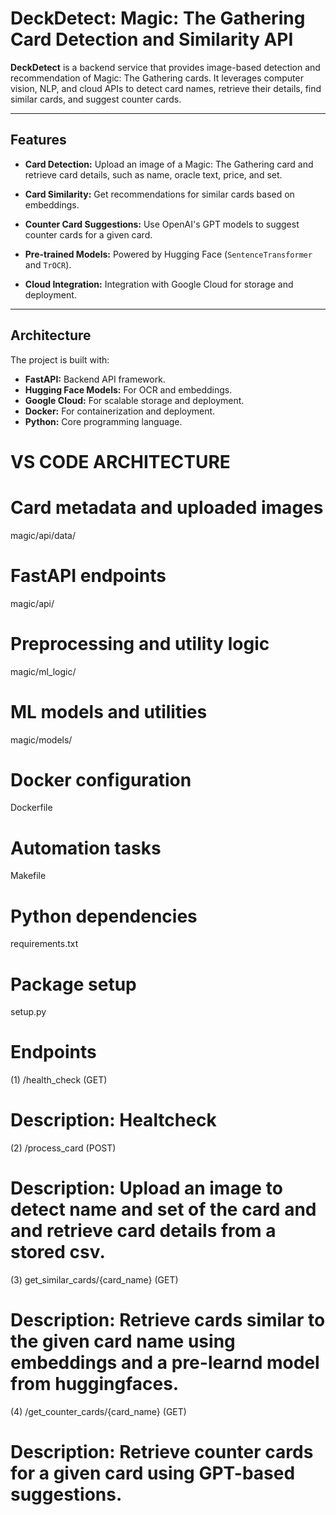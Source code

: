 # DeckDetect: Magic: The Gathering Card Detection and Similarity API

**DeckDetect** is a backend service that provides image-based detection and recommendation of Magic: The Gathering cards. It leverages computer vision, NLP, and cloud APIs to detect card names, retrieve their details, find similar cards, and suggest counter cards.

---

## **Features**
- **Card Detection:**
  Upload an image of a Magic: The Gathering card and retrieve card details, such as name, oracle text, price, and set.

- **Card Similarity:**
  Get recommendations for similar cards based on embeddings.

- **Counter Card Suggestions:**
  Use OpenAI's GPT models to suggest counter cards for a given card.

- **Pre-trained Models:**
  Powered by Hugging Face (`SentenceTransformer` and `TrOCR`).

- **Cloud Integration:**
  Integration with Google Cloud for storage and deployment.

---

## **Architecture**
The project is built with:
- **FastAPI:** Backend API framework.
- **Hugging Face Models:** For OCR and embeddings.
- **Google Cloud:** For scalable storage and deployment.
- **Docker:** For containerization and deployment.
- **Python:** Core programming language.


# VS CODE ARCHITECTURE
# Card metadata and uploaded images
magic/api/data/
# FastAPI endpoints
magic/api/
# Preprocessing and utility logic
magic/ml_logic/
# ML models and utilities
magic/models/
# Docker configuration
Dockerfile
# Automation tasks
Makefile
# Python dependencies
requirements.txt
# Package setup
setup.py


# Endpoints

(1) /health_check (GET)
# Description: Healtcheck

(2) /process_card (POST)
# Description: Upload an image to detect name and set of the card and and retrieve card details from a stored csv.

(3) get_similar_cards/{card_name} (GET)
# Description: Retrieve cards similar to the given card name using embeddings and a pre-learnd model from huggingfaces.

(4) /get_counter_cards/{card_name} (GET)
# Description: Retrieve counter cards for a given card using GPT-based suggestions.
